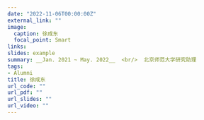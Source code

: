 ```yaml
---
date: "2022-11-06T00:00:00Z"
external_link: ""
image:
  caption: 徐成东
  focal_point: Smart
links:
slides: example
summary: __Jan. 2021 ~ May. 2022__  <br/>  北京师范大学研究助理
tags:
- Alumni
title: 徐成东
url_code: ""
url_pdf: ""
url_slides: ""
url_video: ""
---
```


